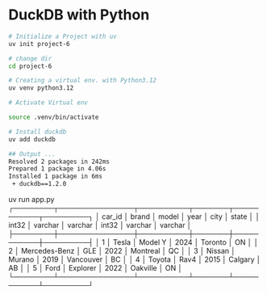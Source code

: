 # DuckDB with Python

```bash
# Initialize a Project with uv
uv init project-6

# change dir
cd project-6

# Creating a virtual env. with Python3.12
uv venv python3.12

# Activate Virtual env

source .venv/bin/activate

# Install duckdb
uv add duckdb

## Output ...
Resolved 2 packages in 242ms
Prepared 1 package in 4.06s
Installed 1 package in 6ms
 + duckdb==1.2.0
```

uv run app.py
┌────────┬───────────────┬──────────┬───────┬───────────┬─────────┐
│ car_id │ brand │ model │ year │ city │ state │
│ int32 │ varchar │ varchar │ int32 │ varchar │ varchar │
├────────┼───────────────┼──────────┼───────┼───────────┼─────────┤
│ 1 │ Tesla │ Model Y │ 2024 │ Toronto │ ON │
│ 2 │ Mercedes-Benz │ GLE │ 2022 │ Montreal │ QC │
│ 3 │ Nissan │ Murano │ 2019 │ Vancouver │ BC │
│ 4 │ Toyota │ Rav4 │ 2015 │ Calgary │ AB │
│ 5 │ Ford │ Explorer │ 2022 │ Oakville │ ON │
└────────┴───────────────┴──────────┴───────┴───────────┴─────────┘
